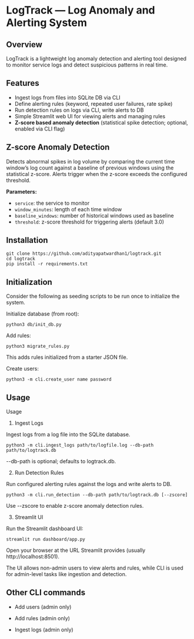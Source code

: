 # LogTrack — Log Anomaly and Alerting System

## Overview

LogTrack is a lightweight log anomaly detection and alerting tool designed to monitor service logs and detect suspicious patterns in real time.

## Features

- Ingest logs from files into SQLite DB via CLI  
- Define alerting rules (keyword, repeated user failures, rate spike)  
- Run detection rules on logs via CLI, write alerts to DB  
- Simple Streamlit web UI for viewing alerts and managing rules  
- **Z-score based anomaly detection** (statistical spike detection; optional, enabled via CLI flag)  

## Z-score Anomaly Detection

Detects abnormal spikes in log volume by comparing the current time window’s log count against a baseline of previous windows using the statistical z-score. Alerts trigger when the z-score exceeds the configured threshold.

**Parameters:**

- `service`: the service to monitor  
- `window_minutes`: length of each time window  
- `baseline_windows`: number of historical windows used as baseline  
- `threshold`: z-score threshold for triggering alerts (default 3.0)  

## Installation

```
git clone https://github.com/adityapatwardhan1/logtrack.git
cd logtrack
pip install -r requirements.txt
```

## Initialization
Consider the following as seeding scripts to be run once to initialize the system.

Initialize database (from root):
```
python3 db/init_db.py
```

Add rules:
```
python3 migrate_rules.py
```
This adds rules initialized from a starter JSON file.

Create users:
```
python3 -m cli.create_user name password
```

## Usage
Usage
1. Ingest Logs

Ingest logs from a log file into the SQLite database.

```
python3 -m cli.ingest_logs path/to/logfile.log --db-path path/to/logtrack.db
```

--db-path is optional; defaults to logtrack.db.

2. Run Detection Rules

Run configured alerting rules against the logs and write alerts to DB.

```
python3 -m cli.run_detection --db-path path/to/logtrack.db [--zscore]
```

Use --zscore to enable z-score anomaly detection rules.

3. Streamlit UI

Run the Streamlit dashboard UI:

```
streamlit run dashboard/app.py
```

Open your browser at the URL Streamlit provides (usually http://localhost:8501).

The UI allows non-admin users to view alerts and rules, while CLI is used for admin-level tasks like ingestion and detection.

## Other CLI commands

- Add users (admin only)

- Add rules (admin only)

- Ingest logs (admin only)
